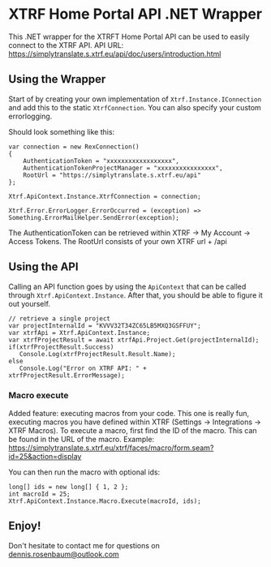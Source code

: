 # XTRF Home Portal API .NET Wrapper
This .NET wrapper for the XTRFT Home Portal API can be used to easily connect to the XTRF API.
API URL: https://simplytranslate.s.xtrf.eu/api/doc/users/introduction.html

## Using the Wrapper
Start of by creating your own implementation of `Xtrf.Instance.IConnection` and add this to the static `XtrfConnection`. 
You can also specify your custom errorlogging.

Should look something like this:
```
var connection = new RexConnection()
{
    AuthenticationToken = "xxxxxxxxxxxxxxxxxx",
    AuthenticationTokenProjectManager = "xxxxxxxxxxxxxxxx",
    RootUrl = "https://simplytranslate.s.xtrf.eu/api"
};

Xtrf.ApiContext.Instance.XtrfConnection = connection;

Xtrf.Error.ErrorLogger.ErrorOccurred = (exception) => Something.ErrorMailHelper.SendError(exception);
```

The AuthenticationToken can be retrieved within XTRF -> My Account -> Access Tokens.
The RootUrl consists of your own XTRF url + /api

## Using the API
Calling an API function goes by using the `ApiContext` that can be called through `Xtrf.ApiContext.Instance`. After that, you should be able to figure it out yourself.
```
// retrieve a single project
var projectInternalId = "KVVV32T34ZC65LB5MXQ3GSFFUY";
var xtrfApi = Xtrf.ApiContext.Instance;
var xtrfProjectResult = await xtrfApi.Project.Get(projectInternalId);
if(xtrfProjectResult.Success)
   Console.Log(xtrfProjectResult.Result.Name);
else
   Console.Log("Error on XTRF API: " + xtrfProjectResult.ErrorMessage);
```

### Macro execute
Added feature: executing macros from your code. 
This one is really fun, executing macros you have defined within XTRF (Settings -> Integrations -> XTRF Macros).
To execute a macro, first find the ID of the macro. This can be found in the URL of the macro. Example: https://simplytranslate.s.xtrf.eu/xtrf/faces/macro/form.seam?id=25&action=display

You can then run the macro with optional ids: 
```
long[] ids = new long[] { 1, 2 };
int macroId = 25;
Xtrf.ApiContext.Instance.Macro.Execute(macroId, ids);
```

## Enjoy!
Don't hesitate to contact me for questions on dennis.rosenbaum@outlook.com
